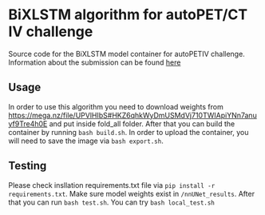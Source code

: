 #  BiXLSTM algorithm for autoPET/CT IV challenge

Source code for the BiXLSTM model container for autoPETIV challenge. Information about the 
submission can be found [here](https://autopet-iv.grand-challenge.org/submission/) 

## Usage 

In order to use this algorithm you need to download weights from https://mega.nz/file/UPVlHIbS#HKZ6qhkWyDmUSMdVj710TWIApiYNn7anuyf9Tre4h0E and put inside fold_all folder.
After that you can build the container by running `bash build.sh`. In order to upload the container, you will need to
save the image via `bash export.sh`.

## Testing

Please check insllation requirements.txt file via `pip install -r requirements.txt`. 
Make sure model weights exist in `/nnUNet_results`. After that you can run `bash test.sh`. 
You can try `bash local_test.sh`

